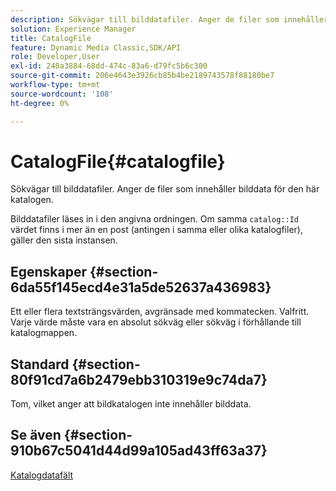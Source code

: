 ```yaml
---
description: Sökvägar till bilddatafiler. Anger de filer som innehåller bilddata för den här katalogen.
solution: Experience Manager
title: CatalogFile
feature: Dynamic Media Classic,SDK/API
role: Developer,User
exl-id: 240a3884-68dd-474c-83a6-d79fc5b6c300
source-git-commit: 206e4643e3926cb85b4be2189743578f88180be7
workflow-type: tm+mt
source-wordcount: '108'
ht-degree: 0%

---
```


# CatalogFile{#catalogfile}

Sökvägar till bilddatafiler. Anger de filer som innehåller bilddata för den här katalogen.

Bilddatafiler läses in i den angivna ordningen. Om samma `catalog::Id` värdet finns i mer än en post (antingen i samma eller olika katalogfiler), gäller den sista instansen.

## Egenskaper {#section-6da55f145ecd4e31a5de52637a436983}

Ett eller flera textsträngsvärden, avgränsade med kommatecken. Valfritt. Varje värde måste vara en absolut sökväg eller sökväg i förhållande till katalogmappen.

## Standard {#section-80f91cd7a6b2479ebb310319e9c74da7}

Tom, vilket anger att bildkatalogen inte innehåller bilddata.

## Se även {#section-910b67c5041d44d99a105ad43ff63a37}

[Katalogdatafält](../../../../../is-api/image-catalog/image-serving-api-ref/c-image-catalog-reference/c-overview/c-catalog-data-fields/c-catalog-data-fields.md#concept-b19581028ec44f98b9f5943624403d29)
